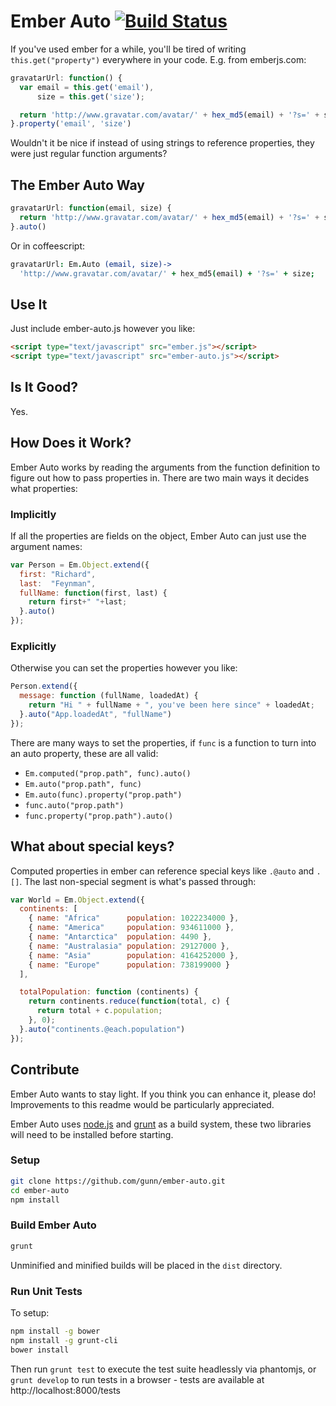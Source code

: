 # Ember Auto [![Build Status](https://travis-ci.org/gunn/ember-auto.png?branch=master)](https://travis-ci.org/gunn/ember-auto)

If you've used ember for a while, you'll be tired of writing `this.get("property")` everywhere in your code. E.g. from emberjs.com:

```javascript
gravatarUrl: function() {
  var email = this.get('email'),
      size = this.get('size');

  return 'http://www.gravatar.com/avatar/' + hex_md5(email) + '?s=' + size;
}.property('email', 'size')
```

Wouldn't it be nice if instead of using strings to reference properties, they were just  regular function arguments?


## The Ember Auto Way
```javascript
gravatarUrl: function(email, size) {
  return 'http://www.gravatar.com/avatar/' + hex_md5(email) + '?s=' + size;
}.auto()
```
Or in coffeescript:

```coffeescript
gravatarUrl: Em.Auto (email, size)->
  'http://www.gravatar.com/avatar/' + hex_md5(email) + '?s=' + size;
```


## Use It
Just include ember-auto.js however you like:
```html
<script type="text/javascript" src="ember.js"></script>
<script type="text/javascript" src="ember-auto.js"></script>
```

## Is It Good?
Yes.


## How Does it Work?
Ember Auto works by reading the arguments from the function definition to figure out how to pass properties in. There are two main ways it decides what properties:

### Implicitly
If all the properties are fields on the object, Ember Auto can just use the argument names:
```javascript
var Person = Em.Object.extend({
  first: "Richard",
  last:  "Feynman",
  fullName: function(first, last) {
    return first+" "+last;
  }.auto()
});
```

### Explicitly
Otherwise you can set the properties however you like:
```javascript
Person.extend({
  message: function (fullName, loadedAt) {
    return "Hi " + fullName + ", you've been here since" + loadedAt;
  }.auto("App.loadedAt", "fullName")
});
```

There are many ways to set the properties, if `func` is a function to turn into an auto property, these are all valid:

 - `Em.computed("prop.path", func).auto()`
 - `Em.auto("prop.path", func)`
 - `Em.auto(func).property("prop.path")`
 - `func.auto("prop.path")`
 - `func.property("prop.path").auto()`

## What about special keys?
Computed properties in ember can reference special keys like `.@auto` and `.[]`. The last non-special segment is what's passed through:

```javascript
var World = Em.Object.extend({
  continents: [
    { name: "Africa"      population: 1022234000 },
    { name: "America"     population: 934611000 },
    { name: "Antarctica"  population: 4490 },
    { name: "Australasia" population: 29127000 },
    { name: "Asia"        population: 4164252000 },
    { name: "Europe"      population: 738199000 }
  ],

  totalPopulation: function (continents) {
    return continents.reduce(function(total, c) {
      return total + c.population;
    }, 0);
  }.auto("continents.@each.population")
});
```
## Contribute
Ember Auto wants to stay light. If you think you can enhance it, please do! Improvements to this readme would be particularly appreciated.

Ember Auto uses [node.js](http://nodejs.org/) and [grunt](http://gruntjs.com/) as a build system, these two libraries will need to be installed before starting.

### Setup
```bash
git clone https://github.com/gunn/ember-auto.git
cd ember-auto
npm install
```

### Build Ember Auto
```bash
grunt
```
Unminified and minified builds will be placed in the `dist` directory.

### Run Unit Tests
To setup:
```bash
npm install -g bower
npm install -g grunt-cli
bower install
```

Then run `grunt test` to execute the test suite headlessly via phantomjs, or `grunt develop` to run tests in a browser - tests are available at http://localhost:8000/tests
